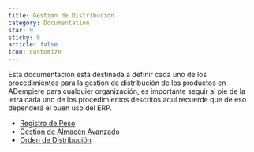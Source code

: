 ```yaml
---
title: Gestión de Distribución
category: Documentation
star: 9
sticky: 9
article: false
icon: customize
---
```


Esta documentación está destinada a definir cada uno de los procedimientos para la gestión de distribución de los productos en ADempiere para cualquier organización, es importante seguir al pie de la letra cada uno de los procedimientos descritos aquí recuerde que de eso dependerá el buen uso del ERP.

- [Registro de Peso](weight)
- [Gestión de Almacén Avanzado](warehouse-management)
- [Orden de Distribución](distribution-order)
